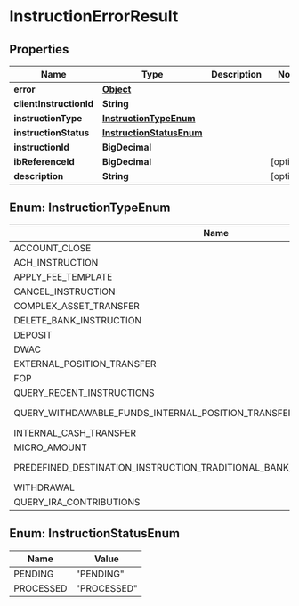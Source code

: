 

# InstructionErrorResult


## Properties

| Name | Type | Description | Notes |
|------------ | ------------- | ------------- | -------------|
|**error** | [**Object**](Object.md) |  |  |
|**clientInstructionId** | **String** |  |  |
|**instructionType** | [**InstructionTypeEnum**](#InstructionTypeEnum) |  |  |
|**instructionStatus** | [**InstructionStatusEnum**](#InstructionStatusEnum) |  |  |
|**instructionId** | **BigDecimal** |  |  |
|**ibReferenceId** | **BigDecimal** |  |  [optional] |
|**description** | **String** |  |  [optional] |



## Enum: InstructionTypeEnum

| Name | Value |
|---- | -----|
| ACCOUNT_CLOSE | &quot;ACCOUNT_CLOSE&quot; |
| ACH_INSTRUCTION | &quot;ACH_INSTRUCTION&quot; |
| APPLY_FEE_TEMPLATE | &quot;APPLY_FEE_TEMPLATE&quot; |
| CANCEL_INSTRUCTION | &quot;CANCEL_INSTRUCTION&quot; |
| COMPLEX_ASSET_TRANSFER | &quot;COMPLEX_ASSET_TRANSFER&quot; |
| DELETE_BANK_INSTRUCTION | &quot;DELETE_BANK_INSTRUCTION&quot; |
| DEPOSIT | &quot;DEPOSIT&quot; |
| DWAC | &quot;DWAC&quot; |
| EXTERNAL_POSITION_TRANSFER | &quot;EXTERNAL_POSITION_TRANSFER&quot; |
| FOP | &quot;FOP&quot; |
| QUERY_RECENT_INSTRUCTIONS | &quot;QUERY_RECENT_INSTRUCTIONS&quot; |
| QUERY_WITHDAWABLE_FUNDS_INTERNAL_POSITION_TRANSFER | &quot;QUERY_WITHDAWABLE_FUNDS INTERNAL_POSITION_TRANSFER&quot; |
| INTERNAL_CASH_TRANSFER | &quot;INTERNAL_CASH_TRANSFER&quot; |
| MICRO_AMOUNT | &quot;MICRO_AMOUNT&quot; |
| PREDEFINED_DESTINATION_INSTRUCTION_TRADITIONAL_BANK_INSTRUCTION_VERIFICATION | &quot;PREDEFINED_DESTINATION_INSTRUCTION TRADITIONAL_BANK_INSTRUCTION_VERIFICATION&quot; |
| WITHDRAWAL | &quot;WITHDRAWAL&quot; |
| QUERY_IRA_CONTRIBUTIONS | &quot;QUERY_IRA_CONTRIBUTIONS&quot; |



## Enum: InstructionStatusEnum

| Name | Value |
|---- | -----|
| PENDING | &quot;PENDING&quot; |
| PROCESSED | &quot;PROCESSED&quot; |



